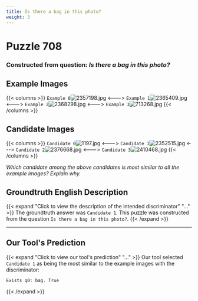 ```yaml
---
title: Is there a bag in this photo?
weight: 3
---
```


# Puzzle 708
### Constructed from question: _Is there a bag in this photo?_


## Example Images
{{< columns >}}
`Example 0`![2357198.jpg](/gqa_images/2357198.jpg)
<--->
`Example 1`![2365409.jpg](/gqa_images/2365409.jpg)
<--->
`Example 2`![2368298.jpg](/gqa_images/2368298.jpg)
<--->
`Example 3`![713268.jpg](/gqa_images/713268.jpg)
{{< /columns >}}

## Candidate Images
{{< columns >}}
`Candidate 0`![1197.jpg](/gqa_images/1197.jpg)
<--->
`Candidate 1`![2352515.jpg](/gqa_images/2352515.jpg)
<--->
`Candidate 2`![2376668.jpg](/gqa_images/2376668.jpg)
<--->
`Candidate 3`![2410468.jpg](/gqa_images/2410468.jpg)
{{< /columns >}}

*Which candidate among the above candidates is most similar to all the example images? Explain why.*

## Groundtruth English Description

{{< expand "Click to view the description of the intended discriminator" "..." >}}
The groundtruth answer was `Candidate 1`. This puzzle was constructed from the question `Is there a bag in this photo?`.
{{< /expand >}}

---

## Our Tool's Prediction

{{< expand "Click to view our tool's prediction" "..." >}}
Our tool selected `Candidate 1` as being the most similar to the example images with the discriminator:
```plaintext
Exists q0: bag. True
```
{{< /expand >}}
